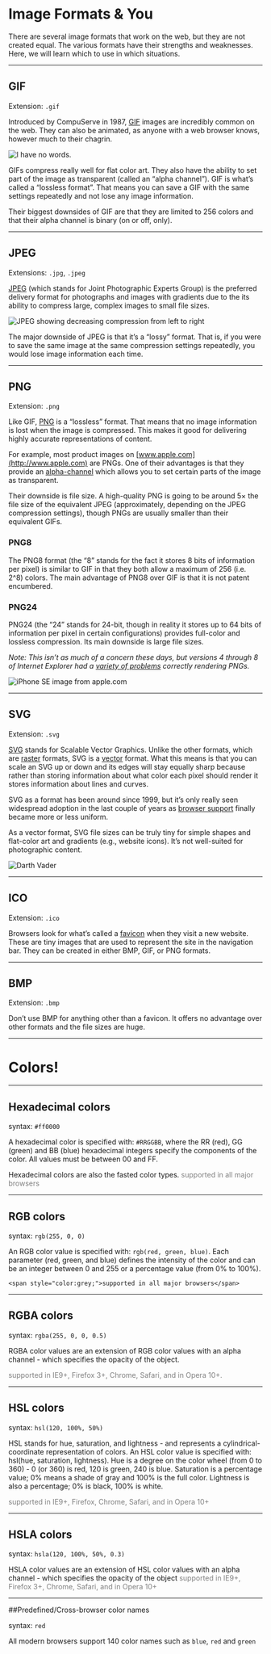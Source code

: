 # Image Formats & You

There are several image formats that work on the web, but they are not created equal. The various formats have their strengths and weaknesses. Here, we will learn which to use in which situations.

------

## GIF

Extension: `.gif`

Introduced by CompuServe in 1987, [GIF](https://en.wikipedia.org/wiki/GIF) images are incredibly common on the web. They can also be animated, as anyone with a web browser knows, however much to their chagrin.

![I have no words.](http://i.imgur.com/8K7aWbG.gif)

GIFs compress really well for flat color art. They also have the ability to set part of the image as transparent (called an “alpha channel”). GIF is what’s called a “lossless format”. That means you can save a GIF with the same settings repeatedly and not lose any image information.

Their biggest downsides of GIF are that they are limited to 256 colors and that their alpha channel is binary (on or off, only).

------

## JPEG

Extensions: `.jpg`, `.jpeg`

[JPEG](https://en.wikipedia.org/wiki/JPEG) (which stands for Joint Photographic Experts Group) is the preferred delivery format for photographs and images with gradients due to the its ability to compress large, complex images to small file sizes.

![JPEG showing decreasing compression from left to right](https://upload.wikimedia.org/wikipedia/commons/e/e9/Felis_silvestris_silvestris_small_gradual_decrease_of_quality.png)

The major downside of JPEG is that it’s a “lossy” format. That is, if you were to save the same image at the same compression settings repeatedly, you would lose image information each time.

------

## PNG

Extension: `.png`

Like GIF, [PNG](https://en.wikipedia.org/wiki/Portable_Network_Graphics) is a “lossless” format. That means that no image information is lost when the image is compressed. This makes it good for delivering highly accurate representations of content.

For example, most product images on [www.apple.com](http://www.apple.com) are PNGs. One of their advantages is that they provide an [alpha-channel](https://en.wikipedia.org/wiki/Alpha_compositing) which allows you to set certain parts of the image as transparent.

Their downside is file size. A high-quality PNG is going to be around 5× the file size of the equivalent JPEG (approximately, depending on the JPEG compression settings), though PNGs are usually smaller than their equivalent GIFs.

### PNG8

The PNG8 format (the “8” stands for the fact it stores 8 bits of information per pixel) is similar to GIF in that they both allow a maximum of 256 (i.e. 2^8) colors. The main advantage of PNG8 over GIF is that it is not patent encumbered.

### PNG24

PNG24 (the “24” stands for 24-bit, though in reality it stores up to 64 bits of information per pixel in certain configurations) provides full-color and lossless compression. Its main downside is large file sizes.

_Note: This isn’t as much of a concern these days, but versions 4 through 8 of Internet Explorer had a [variety of problems](https://en.wikipedia.org/wiki/Portable_Network_Graphics#Web_browser_support_for_PNG) correctly rendering PNGs._

![iPhone SE image from apple.com](http://images.apple.com/v/iphone-se/a/images/overview/technology_static_large.png)

------

## SVG

Extension: `.svg`

[SVG](https://en.wikipedia.org/wiki/Scalable_Vector_Graphics) stands for Scalable Vector Graphics. Unlike the other formats, which are [raster](https://en.wikipedia.org/wiki/Raster_graphics) formats, SVG is a [vector](https://en.wikipedia.org/wiki/Vector_graphics) format. What this means is that you can scale an SVG up or down and its edges will stay equally sharp because rather than storing information about what color each pixel should render it stores information about lines and curves.

SVG as a format has been around since 1999, but it’s only really seen widespread adoption in the last couple of years as [browser support](http://caniuse.com/#search=svg) finally became more or less uniform.

As a vector format, SVG file sizes can be truly tiny for simple shapes and flat-color art and gradients (e.g., website icons). It’s not well-suited for photographic content.

![Darth Vader](http://thecraftchop.com/files/images/darth_1.svg)

------

## ICO

Extension: `.ico`

Browsers look for what’s called a [favicon](https://en.wikipedia.org/wiki/Favicon) when they visit a new website. These are tiny images that are used to represent the site in the navigation bar. They can be created in either BMP, GIF, or PNG formats.

------

## BMP

Extension: `.bmp`

Don’t use BMP for anything other than a favicon. It offers no advantage over other formats and the file sizes are huge.

---

# Colors!

---

## Hexadecimal colors

  syntax: `#ff0000`

  A hexadecimal color is specified with: `#RRGGBB`, where the RR (red), GG (green) and BB (blue) hexadecimal integers specify the components of the color. All values must be between 00 and FF.

  Hexadecimal colors are also the fasted color types.
    <span style="color:grey;">supported in all major browsers</span>

---

## RGB colors

  syntax: `rgb(255, 0, 0)`

  An RGB color value is specified with: `rgb(red, green, blue)`. Each parameter (red, green, and blue) defines the intensity of the color and can be an integer between 0 and 255 or a percentage value (from 0% to 100%).

    <span style="color:grey;">supported in all major browsers</span>

---

## RGBA colors

  syntax: `rgba(255, 0, 0, 0.5)`

  RGBA color values are an extension of RGB color values with an alpha channel - which specifies the opacity of the object.

  <span style="color:grey;">supported in IE9+, Firefox 3+, Chrome, Safari, and in Opera 10+.</span>

---

## HSL colors

  syntax: `hsl(120, 100%, 50%)`

  HSL stands for hue, saturation, and lightness - and represents a cylindrical-coordinate representation of colors.
  An HSL color value is specified with: hsl(hue, saturation, lightness).
  Hue is a degree on the color wheel (from 0 to 360) - 0 (or 360) is red, 120 is green, 240 is blue. Saturation is a percentage value; 0% means a shade of gray and 100% is the full color. Lightness is also a percentage; 0% is black, 100% is white.

  <span style="color:grey;">supported in IE9+, Firefox, Chrome, Safari, and in Opera 10+</span>

---

## HSLA colors

  syntax: `hsla(120, 100%, 50%, 0.3)`

HSLA color values are an extension of HSL color values with an alpha channel - which specifies the opacity of the object
<span style="color:grey;">supported in IE9+, Firefox 3+, Chrome, Safari, and in Opera 10+</span>

---

##Predefined/Cross-browser color names

  syntax: `red`

  All modern browsers support 140 color names such as `blue`, `red` and `green`
